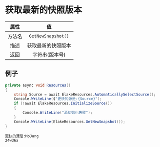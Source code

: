 # 获取最新的快照版本

|  属性  |         值         |
| :----: | :----------------: |
| 方法名 | `GetNewSnapshot()` |
|  描述  | 获取最新的快照版本 |
|  返回  |   字符串(版本号)   |

## 例子

```C# [代码示例]
private async void Resources()
{
    string Source = await ElakeResources.AutomaticallySelectSource();
    Console.WriteLine($"更快的源是:{Source}");
    if (!await ElakeResources.InitializeSource())
    {
        Console.WriteLine("源初始化失败");
    }
    Console.WriteLine(ElakeResources.GetNewSnapshot());
}
```

``` [输出]
更快的源是:MoJang
24w36a
```
